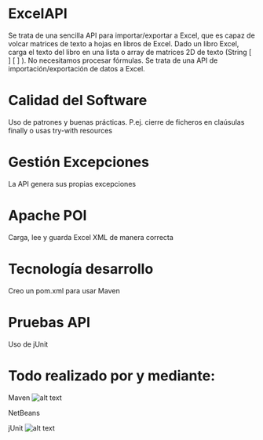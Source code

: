 # ExcelAPI
Se trata de una sencilla API para importar/exportar a Excel, que es capaz de volcar matrices de texto a hojas en libros de Excel.
Dado un libro Excel, carga el texto del libro en una lista o array de matrices 2D de texto (String [ ] [ ] ).
No necesitamos procesar fórmulas. Se trata de una API de importación/exportación de datos a Excel.

# Calidad del Software
Uso de patrones y buenas prácticas. P.ej. cierre de ficheros en claúsulas finally o usas try-with resources

# Gestión Excepciones
La API genera sus propias excepciones

# Apache POI
Carga, lee y guarda Excel XML de manera correcta

# Tecnología desarrollo
Creo un pom.xml para usar Maven

# Pruebas API
Uso de jUnit

# Todo realizado por y mediante:
Maven
![alt text](https://upload.wikimedia.org/wikipedia/commons/0/0b/Maven_logo.svg)

NetBeans

jUnit
![alt text](http://junit.org/junit4/images/junit5-banner.png)
